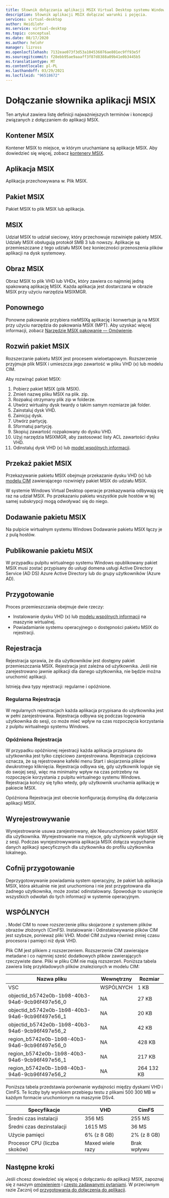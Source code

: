 ```yaml
---
title: Słownik dołączania aplikacji MSIX Virtual Desktop systemu Windows — Azure
description: Słownik aplikacji MSIX dołączać warunki i pojęcia.
services: virtual-desktop
author: Heidilohr
ms.service: virtual-desktop
ms.topic: conceptual
ms.date: 08/17/2020
ms.author: helohr
manager: lizross
ms.openlocfilehash: 7132eae073f3d53a104536076ae801ec9ff93e5f
ms.sourcegitcommit: f28ebb95ae9aaaff3f87d8388a09b41e0b3445b5
ms.translationtype: MT
ms.contentlocale: pl-PL
ms.lasthandoff: 03/29/2021
ms.locfileid: "96518672"
---
```

# <a name="msix-app-attach-glossary"></a>Dołączanie słownika aplikacji MSIX

Ten artykuł zawiera listę definicji najważniejszych terminów i koncepcji związanych z dołączaniem do aplikacji MSIX.

## <a name="msix-container"></a>Kontener MSIX

Kontener MSIX to miejsce, w którym uruchamiane są aplikacje MSIX. Aby dowiedzieć się więcej, zobacz [kontenery MSIX](/windows/msix/msix-container).

## <a name="msix-application"></a>Aplikacja MSIX 

Aplikacja przechowywana w. Plik MSIX.

## <a name="msix-package"></a>Pakiet MSIX 

Pakiet MSIX to plik MSIX lub aplikacja.

## <a name="msix-share"></a>MSIX

Udział MSIX to udział sieciowy, który przechowuje rozwinięte pakiety MSIX. Udziały MSIX obsługują protokół SMB 3 lub nowszy. Aplikacje są przemieszczane z tego udziału MSIX bez konieczności przenoszenia plików aplikacji na dysk systemowy.

## <a name="msix-image"></a>Obraz MSIX

Obraz MSIX to plik VHD lub VHDx, który zawiera co najmniej jedną spakowaną aplikację MSIX. Każda aplikacja jest dostarczana w obrazie MSIX przy użyciu narzędzia MSIXMGR.

## <a name="repackage"></a>Ponownego

Ponowne pakowanie przybiera nieMSIXą aplikację i konwertuje ją na MSIX przy użyciu narzędzia do pakowania MSIX (MPT). Aby uzyskać więcej informacji, zobacz [Narzędzie MSIX pakowanie — Omówienie](/windows/msix/packaging-tool/tool-overview).

## <a name="expand-an-msix-package"></a>Rozwiń pakiet MSIX

Rozszerzanie pakietu MSIX jest procesem wieloetapowym. Rozszerzenie przyjmuje plik MSIX i umieszcza jego zawartość w pliku VHD (x) lub modelu CIM. 

Aby rozwinąć pakiet MSIX:

1. Pobierz pakiet MSIX (plik MSIX).
2. Zmień nazwę pliku MSIX na plik. zip.
3. Rozpakuj otrzymany plik zip w folderze.
4. Utwórz wirtualny dysk twardy o takim samym rozmiarze jak folder.
5. Zainstaluj dysk VHD.
6. Zainicjuj dysk.
7. Utwórz partycję.
8. Sformatuj partycję.
9. Skopiuj zawartość rozpakowany do dysku VHD.
10. Użyj narzędzia MSIXMGR, aby zastosować listy ACL zawartości dysku VHD.
11. Odinstaluj dysk VHD (x) lub [model wspólnych informacji](#cim).

## <a name="upload-an-msix-package"></a>Przekaż pakiet MSIX 

Przekazywanie pakietu MSIX obejmuje przekazanie dysku VHD (x) lub [modelu CIM](#cim) zawierającego rozwinięty pakiet MSIX do udziału MSIX.

W systemie Windows Virtual Desktop operacje przekazywania odbywają się raz na udział MSIX. Po przekazaniu pakietu wszystkie pule hostów w tej samej subskrypcji mogą odwoływać się do niego.

## <a name="add-an-msix-package"></a>Dodawanie pakietu MSIX

Na pulpicie wirtualnym systemu Windows Dodawanie pakietu MSIX łączy je z pulą hostów.

## <a name="publish-an-msix-package"></a>Publikowanie pakietu MSIX 

W przypadku pulpitu wirtualnego systemu Windows opublikowany pakiet MSIX musi zostać przypisany do usługi domena usługi Active Directory Service (AD DS) Azure Active Directory lub do grupy użytkowników (Azure AD).

## <a name="staging"></a>Przygotowanie

Proces przemieszczania obejmuje dwie rzeczy:

- Instalowanie dysku VHD (x) lub [modelu wspólnych informacji](#cim) na maszynie wirtualnej.
- Powiadamianie systemu operacyjnego o dostępności pakietu MSIX do rejestracji.

## <a name="registration"></a>Rejestracja

Rejestracja sprawia, że dla użytkowników jest dostępny pakiet przemieszczania MSIX. Rejestracja jest zależna od użytkownika. Jeśli nie zarejestrowano jawnie aplikacji dla danego użytkownika, nie będzie można uruchomić aplikacji.

Istnieją dwa typy rejestracji: regularne i opóźnione.

### <a name="regular-registration"></a>Regularna Rejestracja

W regularnych rejestracjach każda aplikacja przypisana do użytkownika jest w pełni zarejestrowana. Rejestracja odbywa się podczas logowania użytkownika do sesji, co może mieć wpływ na czas rozpoczęcia korzystania z pulpitu wirtualnego systemu Windows.

### <a name="delayed-registration"></a>Opóźniona Rejestracja

W przypadku opóźnionej rejestracji każda aplikacja przypisana do użytkownika jest tylko częściowo zarejestrowana. Rejestracja częściowa oznacza, że są rejestrowane kafelki menu Start i skojarzenia plików dwukrotnego kliknięcia. Rejestracja odbywa się, gdy użytkownik loguje się do swojej sesji, więc ma minimalny wpływ na czas potrzebny na rozpoczęcie korzystania z pulpitu wirtualnego systemu Windows. Rejestracja kończy się tylko wtedy, gdy użytkownik uruchamia aplikację w pakiecie MSIX.

Opóźniona Rejestracja jest obecnie konfiguracją domyślną dla dołączania aplikacji MSIX.

## <a name="deregistration"></a>Wyrejestrowywanie

Wyrejestrowanie usuwa zarejestrowany, ale Nieuruchomiony pakiet MSIX dla użytkownika. Wyrejestrowanie ma miejsce, gdy użytkownik wyloguje się z sesji. Podczas wyrejestrowywania aplikacja MSIX dołącza wypychanie danych aplikacji specyficznych dla użytkownika do profilu użytkownika lokalnego.

## <a name="destage"></a>Cofnij przygotowanie

Deprzygotowywanie powiadamia system operacyjny, że pakiet lub aplikacja MSIX, która aktualnie nie jest uruchomiona i nie jest przygotowana dla żadnego użytkownika, może zostać odinstalowany. Spowoduje to usunięcie wszystkich odwołań do tych informacji w systemie operacyjnym.

## <a name="cim"></a>WSPÓLNYCH

. Model CIM to nowe rozszerzenie pliku skojarzone z systemem plików obrazów złożonych (CimFS). Instalowanie i Odinstalowywanie plików CIM jest szybsze, ponieważ pliki VHD. Model CIM zużywa również mniej czasu procesora i pamięci niż dysk VHD.

Plik CIM jest plikiem z rozszerzeniem. Rozszerzenie CIM zawierające metadane i co najmniej sześć dodatkowych plików zawierających rzeczywiste dane. Pliki w pliku CIM nie mają rozszerzeń. Poniższa tabela zawiera listę przykładowych plików znalezionych w modelu CIM:

| Nazwa pliku | Wewnętrzny | Rozmiar |
|-----------|-----------|------|
| VSC | WSPÓLNYCH | 1 KB |
| objectid_b5742e0b-1b98-40b3-94a6-9cb96f497e56_0 | NA | 27 KB |
| objectid_b5742e0b-1b98-40b3-94a6-9cb96f497e56_1 | NA | 20 KB |
| objectid_b5742e0b-1b98-40b3-94a6-9cb96f497e56_2 | NA | 42 KB |
| region_b5742e0b-1b98-40b3-94a6-9cb96f497e56_0 | NA | 428 KB |
| region_b5742e0b-1b98-40b3-94a6-9cb96f497e56_1 | NA | 217 KB |
| region_b5742e0b-1b98-40b3-94a6-9cb96f497e56_2 | NA | 264 132 KB |

Poniższa tabela przedstawia porównanie wydajności między dyskami VHD i CimFS. Te liczby były wynikiem przebiegu testu z plikami 500 300 MB w każdym formacie uruchomionym na maszynie DSv4.

|  Specyfikacje                          | VHD                    | CimFS   |
|---------------------------------|--------------------------|-----------|
| Średni czas instalacji     | 356 MS                     | 255 MS      |
| Średni czas dezinstalacji   | 1615 MS                    | 36 MS       |
| Użycie pamięci | 6% (z 8 GB)                      | 2% (z 8 GB)       |
| Procesor CPU (liczba skoków)          | Maxed wiele razy | Brak wpływu |

## <a name="next-steps"></a>Następne kroki

Jeśli chcesz dowiedzieć się więcej o dołączaniu do aplikacji MSIX, zapoznaj się z naszym [omówieniem](what-is-app-attach.md) i [często zadawanymi pytaniami](app-attach-faq.md). W przeciwnym razie Zacznij od [przygotowania do dołączenia do aplikacji](app-attach.md).
